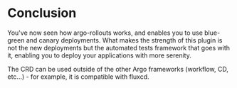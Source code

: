 # Conclusion

You've now seen how argo-rollouts works, and enables you to use blue-green and canary deployments.
What makes the strength of this plugin is not the new deployments but the automated tests framework that goes with it, enabling you to deploy your applications with more serenity.

The CRD can be used outside of the other Argo frameworks (workflow, CD, etc...) - for example, it is compatible with fluxcd.